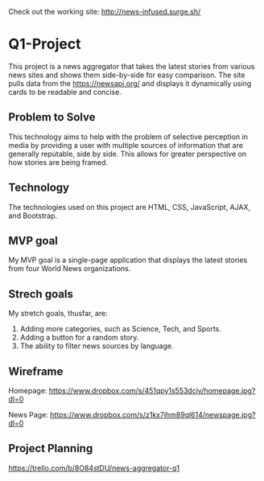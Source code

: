 Check out the working site: http://news-infused.surge.sh/

# Q1-Project

This project is a news aggregator that takes the latest stories from various news sites and shows them side-by-side for easy comparison. The site pulls data from the https://newsapi.org/ and displays it dynamically using cards to be readable and concise.

## Problem to Solve

This technology aims to help with the problem of selective perception in media by providing a user with multiple sources of information that are generally reputable, side by side. This allows for greater perspective on how stories are being framed.

## Technology

The technologies used on this project are HTML, CSS, JavaScript, AJAX, and Bootstrap. 

## MVP goal

My MVP goal is a single-page application that displays the latest stories from four World News organizations.

## Strech goals

My stretch goals, thusfar, are:
1. Adding more categories, such as Science, Tech, and Sports.
2. Adding a button for a random story.
3. The ability to filter news sources by language. 

## Wireframe
Homepage:
https://www.dropbox.com/s/451qpy1s553dcjy/homepage.jpg?dl=0

News Page:
https://www.dropbox.com/s/z1kx7ihm89ql614/newspage.jpg?dl=0

## Project Planning
https://trello.com/b/8O84stDU/news-aggregator-q1
